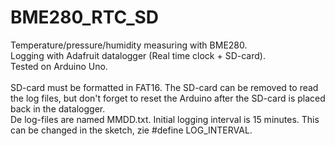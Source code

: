 # BME280_RTC_SD

Temperature/pressure/humidity measuring with BME280.<br>
Logging with Adafruit datalogger (Real time clock + SD-card).<br>
Tested on Arduino Uno.<br>
<br>
SD-card must be formatted in FAT16. The SD-card can be removed to read the log files, but don't forget to reset the Arduino after the SD-card is placed back in the datalogger.<br>
De log-files are named MMDD.txt. Initial logging interval is 15 minutes. This can be changed in the sketch, zie #define LOG_INTERVAL.<br>
